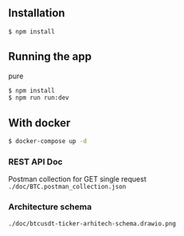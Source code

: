 
## Installation

```bash
$ npm install
```

## Running the app

pure
```bash
$ npm install
$ npm run run:dev
```

## With docker
```bash
$ docker-compose up -d
```

### REST API Doc

Postman collection for GET single request
`./doc/BTC.postman_collection.json`

### Architecture schema

`./doc/btcusdt-ticker-arhitech-schema.drawio.png`